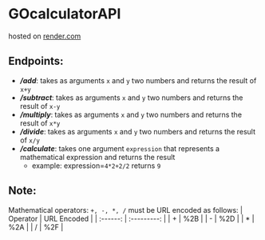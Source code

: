 # GOcalculatorAPI
hosted on [render.com](https://render.com/)
## Endpoints:
- ***/add***: takes as arguments `x` and `y` two numbers and returns the result of `x+y`
- ***/subtract***: takes as arguments `x` and `y` two numbers and returns the result of `x-y`
- ***/multiply***: takes as arguments `x` and `y` two numbers and returns the result of `x*y`
- ***/divide***: takes as arguments `x` and `y` two numbers and returns the result of `x/y`
- ***/calculate***: takes one argument `expression` that represents a mathematical expression and returns the result
  - example: expression=`4*2+2/2` returns `9`
## Note:
Mathematical operators: `+, -, *, /` must be URL encoded as follows:
| Operator | URL Encoded |
| :------: | :---------: |
| +        | %2B         |
| -        | %2D         |
| *        | %2A         |
| /        | %2F         |
